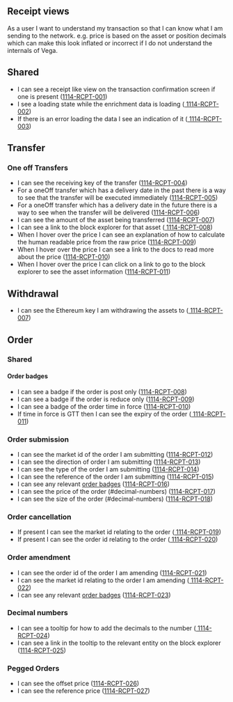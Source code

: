 ## Receipt views

As a user I want to understand my transaction so that I can know what I am sending to the network. e.g. price is based
on the asset or position decimals which can make this look inflated or incorrect if I do not understand the internals of
Vega.

## Shared

- I can see a receipt like view on the transaction confirmation screen if one is
  present (<a name="1114-RCPT-001" href="#1114-RCPT-001">1114-RCPT-001</a>)
- I see a loading state while the enrichment data is loading (<a name="1114-RCPT-002" href="#1114-RCPT-002">
  1114-RCPT-002</a>)
- If there is an error loading the data I see an indication of it (<a name="1114-RCPT-003" href="#1114-RCPT-003">
  1114-RCPT-003</a>)

## Transfer

### One off Transfers

- I can see the receiving key of the transfer (<a name="1114-RCPT-004" href="#1114-RCPT-004">1114-RCPT-004</a>)
- For a oneOff transfer which has a delivery date in the past there is a way to see that the transfer will be executed
  immediately (<a name="1114-RCPT-005" href="#1114-RCPT-005">1114-RCPT-005</a>)
- For a oneOff transfer which has a delivery date in the future there is a way to see when the transfer will be
  delivered (<a name="1114-RCPT-006" href="#1114-RCPT-006">1114-RCPT-006</a>)
- I can see the amount of the asset being transferred (<a name="1114-RCPT-007" href="#1114-RCPT-007">1114-RCPT-007</a>)
- I can see a link to the block explorer for that asset (<a name="1114-RCPT-008" href="#1114-RCPT-008">
  1114-RCPT-008</a>)
- When I hover over the price I can see an explanation of how to calculate the human readable price from the raw
  price (<a name="1114-RCPT-009" href="#1114-RCPT-009">1114-RCPT-009</a>)
- When I hover over the price I can see a link to the docs to read more about the
  price (<a name="1114-RCPT-010" href="#1114-RCPT-010">1114-RCPT-010</a>)
- When I hover over the price I can click on a link to go to the block explorer to see the asset
  information (<a name="1114-RCPT-011" href="#1114-RCPT-011">1114-RCPT-011</a>)

<!-- Recurring transfers not currently supported -->

## Withdrawal

- I can see the Ethereum key I am withdrawing the assets to (<a name="1114-RCPT-007" href="#1114-RCPT-007">
  1114-RCPT-007</a>)

## Order

### Shared

#### Order badges

- I can see a badge if the order is post only (<a name="1114-RCPT-008" href="#1114-RCPT-008">1114-RCPT-008</a>)
- I can see a badge if the order is reduce only (<a name="1114-RCPT-009" href="#1114-RCPT-009">1114-RCPT-009</a>)
- I can see a badge of the order time in force (<a name="1114-RCPT-010" href="#1114-RCPT-010">1114-RCPT-010</a>)
- If time in force is GTT then I can see the expiry of the order (<a name="1114-RCPT-011" href="#1114-RCPT-011">
  1114-RCPT-011</a>)

<!-- #### Data enrichment -->

### Order submission

- I can see the market id of the order I am submitting (<a name="1114-RCPT-012" href="#1114-RCPT-012">1114-RCPT-012</a>)
- I can see the direction of order I am submitting (<a name="1114-RCPT-013" href="#1114-RCPT-013">1114-RCPT-013</a>)
- I can see the type of the order I am submitting (<a name="1114-RCPT-014" href="#1114-RCPT-014">1114-RCPT-014</a>)
- I can see the reference of the order I am submitting (<a name="1114-RCPT-015" href="#1114-RCPT-015">1114-RCPT-015</a>)
- I can see any relevant [order badges](#order-badges) (<a name="1114-RCPT-016" href="#1114-RCPT-016">1114-RCPT-016</a>)
- I can see the price of the order (#decimal-numbers) (<a name="1114-RCPT-017" href="#1114-RCPT-017">1114-RCPT-017</a>)
- I can see the size of the order (#decimal-numbers) (<a name="1114-RCPT-018" href="#1114-RCPT-018">1114-RCPT-018</a>)

### Order cancellation

- If present I can see the market id relating to the order (<a name="1114-RCPT-019" href="#1114-RCPT-019">
  1114-RCPT-019</a>)
- If present I can see the order id relating to the order (<a name="1114-RCPT-020" href="#1114-RCPT-020">
  1114-RCPT-020</a>)

### Order amendment

- I can see the order id of the order I am amending (<a name="1114-RCPT-021" href="#1114-RCPT-021">1114-RCPT-021</a>)
- I can see the market id relating to the order I am amending (<a name="1114-RCPT-022" href="#1114-RCPT-022">
  1114-RCPT-022</a>)
- I can see any relevant [order badges](#order-badges) (<a name="1114-RCPT-023" href="#1114-RCPT-023">1114-RCPT-023</a>)

### Decimal numbers

- I can see a tooltip for how to add the decimals to the number (<a name="1114-RCPT-024" href="#1114-RCPT-024">
  1114-RCPT-024</a>)
- I can see a link in the tooltip to the relevant entity on the block
  explorer (<a name="1114-RCPT-025" href="#1114-RCPT-025">1114-RCPT-025</a>)

### Pegged Orders

- I can see the offset price (<a name="1114-RCPT-026" href="#1114-RCPT-026">1114-RCPT-026</a>)
- I can see the reference price (<a name="1114-RCPT-027" href="#1114-RCPT-027">1114-RCPT-027</a>)

